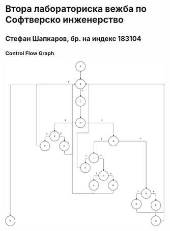 # Втора лабораториска вежба по Софтверско инженерство

## Стефан Шапкаров, бр. на индекс 183104

###  Control Flow Graph

![](images/SILab2CFG.png)
